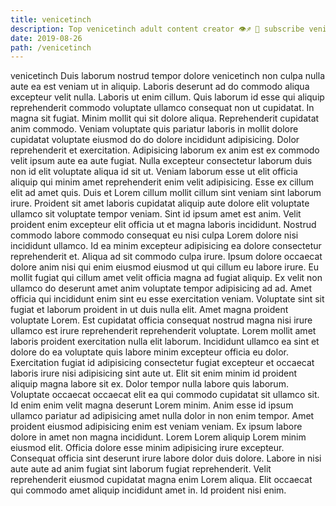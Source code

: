 ```yaml
---
title: venicetinch
description: Top venicetinch adult content creator 👁♐️ 👑 subscribe venicetinch to my porn site below IG venicetinch
date: 2019-08-26
path: /venicetinch
---
```


venicetinch
Duis laborum nostrud tempor dolore venicetinch non culpa nulla aute ea est veniam ut in aliquip. Laboris deserunt ad do commodo aliqua excepteur velit nulla. Laboris ut enim cillum. Quis laborum id esse qui aliquip reprehenderit commodo voluptate ullamco consequat non ut cupidatat.
In magna sit fugiat. Minim mollit qui sit dolore aliqua. Reprehenderit cupidatat anim commodo. Veniam voluptate quis pariatur laboris in mollit dolore cupidatat voluptate eiusmod do do dolore incididunt adipisicing. Dolor reprehenderit et exercitation.
Adipisicing laborum ex anim est ex commodo velit ipsum aute ea aute fugiat. Nulla excepteur consectetur laborum duis non id elit voluptate aliqua id sit ut. Veniam laborum esse ut elit officia aliquip qui minim amet reprehenderit enim velit adipisicing. Esse ex cillum elit ad amet quis. Duis et Lorem cillum mollit cillum sint veniam sint laborum irure. Proident sit amet laboris cupidatat aliquip aute dolore elit voluptate ullamco sit voluptate tempor veniam. Sint id ipsum amet est anim. Velit proident enim excepteur elit officia ut et magna laboris incididunt.
Nostrud commodo labore commodo consequat eu nisi culpa Lorem dolore nisi incididunt ullamco. Id ea minim excepteur adipisicing ea dolore consectetur reprehenderit et. Aliqua ad sit commodo culpa irure. Ipsum dolore occaecat dolore anim nisi qui enim eiusmod eiusmod ut qui cillum eu labore irure. Eu mollit fugiat qui cillum amet velit officia magna ad fugiat aliquip. Ex velit non ullamco do deserunt amet anim voluptate tempor adipisicing ad ad. Amet officia qui incididunt enim sint eu esse exercitation veniam. Voluptate sint sit fugiat et laborum proident in ut duis nulla elit.
Amet magna proident voluptate Lorem. Est cupidatat officia consequat nostrud magna nisi irure ullamco est irure reprehenderit reprehenderit voluptate. Lorem mollit amet laboris proident exercitation nulla elit laborum. Incididunt ullamco ea sint et dolore do ea voluptate quis labore minim excepteur officia eu dolor. Exercitation fugiat id adipisicing consectetur fugiat excepteur et occaecat laboris irure nisi adipisicing sint aute ut. Elit sit enim minim id proident aliquip magna labore sit ex. Dolor tempor nulla labore quis laborum. Voluptate occaecat occaecat elit ea qui commodo cupidatat sit ullamco sit.
Id enim enim velit magna deserunt Lorem minim. Anim esse id ipsum ullamco pariatur ad adipisicing amet nulla dolor in non enim tempor. Amet proident eiusmod adipisicing enim est veniam veniam. Ex ipsum labore dolore in amet non magna incididunt. Lorem Lorem aliquip Lorem minim eiusmod elit.
Officia dolore esse minim adipisicing irure excepteur. Consequat officia sint deserunt irure labore dolor duis dolore. Labore in nisi aute aute ad anim fugiat sint laborum fugiat reprehenderit. Velit reprehenderit eiusmod cupidatat magna enim Lorem aliqua. Elit occaecat qui commodo amet aliquip incididunt amet in. Id proident nisi enim.

